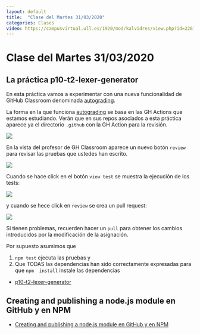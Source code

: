 ```yaml
---
layout: default
title:  "Clase del Martes 31/03/2020"
categories: Clases
video: https://campusvirtual.ull.es/1920/mod/kalvidres/view.php?id=226757
---
```


# Clase del Martes 31/03/2020

## La práctica p10-t2-lexer-generator

En esta práctica vamos a experimentar con una nueva funcionalidad de
GitHub Classroom denominada [autograding](https://classroom.github.com/help/auto-grading).

La forma en la que funciona [autograding](https://classroom.github.com/help/auto-grading) se basa en las GH Actions que estamos estudiando. Verán que en sus repos asociados a esta práctica aparece ya el directorio `.github` con la GH Action para la revisión.

![]({{site.baseurl}}/assets/images/github-classroom-autograde-action.png)

En la vista del profesor de GH Classroom aparece un nuevo botón `review` para revisar las pruebas que ustedes han escrito.

![]({{site.baseurl}}/assets/images/github-classroom-autograde.png)

Cuando se hace click en el botón `view test` se muestra la ejecución de los tests:

![]({{site.baseurl}}/assets/images/github-classroom-autograde-view-test.png)

y cuando se hece click en `review` se crea un pull request:

![]({{site.baseurl}}/assets/images/github-classroom-autograde-pull-request.png)

Si tienen problemas, recuerden hacer un `pull` para obtener los cambios introducidos por la modificación de la asignación.

Por supuesto asumimos que

1. `npm test` ejecuta las pruebas y 
2. Que TODAS las dependencias han sido correctamente expresadas para que `npm  install` instale las dependencias

* [p10-t2-lexer-generator]({{site.baseurl}}/tema2-expresiones-regulares-y-analisis-lexico/practicas/p10-t2-lexer-generator/)

## Creating and publishing a node.js module en GitHub y en NPM

* [Creating and publishing a node.js module en GitHub y en NPM]({{site.baseurl}}/tema1-introduccion-a-javascript/creating-and-publishing-npm-module)

